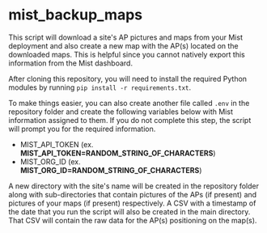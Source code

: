 # mist_backup_maps
This script will download a site's AP pictures and maps from your Mist deployment and also create a new map with the AP(s) located on the downloaded maps. This is helpful since you cannot natively export this information from the Mist dashboard.

After cloning this repository, you will need to install the required Python modules by running `pip install -r requirements.txt`.

To make things easier, you can also create another file called `.env` in the repository folder and create the following variables below with Mist information assigned to them. If you do not complete this step, the script will prompt you for the required information.
* MIST_API_TOKEN (ex. **MIST_API_TOKEN=RANDOM_STRING_OF_CHARACTERS**)
* MIST_ORG_ID (ex. **MIST_ORG_ID=RANDOM_STRING_OF_CHARACTERS**)

A new directory with the site's name will be created in the repository folder along with sub-directories that contain pictures of the APs (if present) and pictures of your maps (if present) respectively. A CSV with a timestamp of the date that you run the script will also be created in the main directory. That CSV will contain the raw data for the AP(s) positioning on the map(s).
